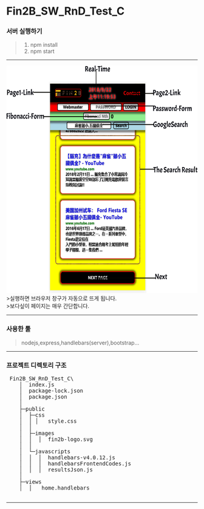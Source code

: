 # Fin2B_SW_RnD_Test_C
### 서버 실행하기
>1. npm install
>2. npm start
---
<img width="600" height="600" src="https://github.com/kska32/Fin2B_SW_RnD_Test_C/blob/master/public/images/ui.png?raw=true"/>
>실행하면 브라우저 창구가 자동으로 뜨게 됩니다.<br>
>보다싶이 페이지는  매우 간단합니다.

---

### 사용한 툴
>nodejs,express,handlebars(server),bootstrap...
---

### 프로젝트 디렉토리 구조
<pre>
 Fin2B_SW_RnD_Test_C\
 	│  index.js 
	│  package-lock.json
	│  package.json
	│
	├─public
	│  ├─css
	│  │ │   style.css
	│  │
	│  ├─images
	│  │  │  fin2b-logo.svg
	│  │
	│  └─javascripts
	│  │  │  handlebars-v4.0.12.js
	│  │  │  handlebarsFrontendCodes.js
	│  │  │  resultsJson.js
	│
	├─views
	│  │   home.handlebars
  </pre>
---
